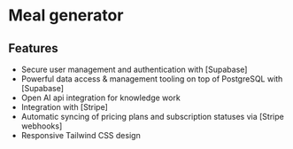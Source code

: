 # Meal generator


## Features
- Secure user management and authentication with [Supabase]
- Powerful data access & management tooling on top of PostgreSQL with [Supabase]
- Open AI api integration for knowledge work
- Integration with [Stripe]
- Automatic syncing of pricing plans and subscription statuses via [Stripe webhooks]
- Responsive Tailwind CSS design


